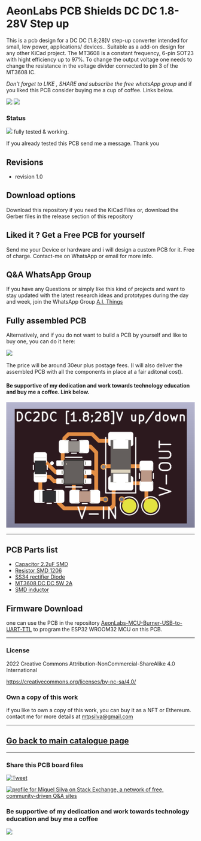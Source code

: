 # AeonLabs PCB Shields DC DC 1.8-28V Step up
This is a pcb design for a DC DC [1.8;28]V step-up converter intended for small, low power, applications/ devices.. Suitable as a add-on design for any other KiCad project. The MT3608 is a constant frequency, 6-pin SOT23 with hight efficiency up to 97%. To change the output voltage one needs to change the resistance in the voltage divider connected to pin 3 of the MT3608 IC.

*Don't forget to LIKE , SHARE and subscribe the free whatsApp group* and if you liked this PCB consider buying me a cup of coffee. Links below.

![](https://views.whatilearened.today/views/github/aeonSolutions/AeonLabs-PCB-Shields-DC2DC--1.8-28-V-step-up.svg)
![](https://img.shields.io/github/downloads/aeonSolutions/AeonLabs-PCB-Shields-DC2DC--1.8-28-V-step-up/total)

### Status
![](https://github.com/aeonSolutions/AeonLabs-PCB-Shields-DC2DC--1.8-28-V-step-up-down/blob/main/designs/working_green.png)  fully tested & working.

If you already tested this PCB send me a message. Thank you


## Revisions
- revision 1.0
 
## Download options
Download this repository if you need the KiCad Files or, download the Gerber files in the release section of this repository

## Liked it ? Get a Free PCB for yourself
Send me your Device or hardware and i will design a custom PCB for it. Free of charge. Contact-me on WhatsApp or email for more info. 

## Q&A WhatsApp Group
If you have any Questions or simply  like this kind of projects and want to stay updated with the latest research ideas and prototypes during the day and week, join the WhatsApp Group
[A.I. Things](https://chat.whatsapp.com/FkNC7u83kuy2QRA5sqjBVg)

## Fully assembled PCB
Alternatively, and if you do not want to build a PCB by yourself and like to buy one, you can do it here:

[![](https://github.com/aeonSolutions/PCB-Prototyping-Catalogue/blob/main/tindie_sell.png)](https://www.tindie.com/stores/aeonlabs/)

The price will be around 30eur plus postage fees.
(I will also deliver the assembled PCB with all the components in place at a fair aditonal cost).

#### Be supportive of my dedication and work towards technology education and buy me a coffee. Link below.

![](https://github.com/aeonSolutions/AeonLabs-PCB-Shields-DC2DC--1.8-28-V-step-up/blob/main/designs/pcb_front.png)

________________________________________________________________________________________________________________

## PCB Parts list
- [Capacitor 2.2uF SMD](https://s.click.aliexpress.com/e/_AVdmzr)
- [Resistor SMD 1206 ](https://s.click.aliexpress.com/e/_A7OXrR)
- [SS34 rectifier Diode](https://s.click.aliexpress.com/e/_DkhOib9)
- [MT3608 DC DC 5W 2A](https://s.click.aliexpress.com/e/_Dmd5xxh)
- [SMD inductor]( https://s.click.aliexpress.com/e/_Dlx2YWx)


## Firmware Download 
one can use the PCB in the repository [AeonLabs-MCU-Burner-USB-to-UART-TTL](https://github.com/aeonSolutions/AeonLabs-MCU-Burner-USB-to-UART-TTL) to program the ESP32 WROOM32 MCU on this PCB.

______________________________________________________________________________________________________________________________

### License
2022 Creative Commons Attribution-NonCommercial-ShareAlike 4.0 International

https://creativecommons.org/licenses/by-nc-sa/4.0/

### Own a copy of this work
if you like to own a copy of this work, you can buy it as a NFT or Ethereum. contact me for more details at mtpsilva@gmail.com
________________________________________________________________________________________________________________
## [Go back to main catalogue page](https://github.com/aeonSolutions/PCB-Prototyping-Catalogue)
________________________________________________________________________________________________________________

### Share this PCB board files
[![Tweet](https://img.shields.io/twitter/url/http/shields.io.svg?style=social)](https://twitter.com/intent/tweet?original_referer=https%3A%2F%2Fjitpack.io%2F&ref_src=twsrc%5Etfw&text=Version%201.0%20of%20![](https://github.com/aeonSolutions/AeonLabs-PCB-Shields-DC2DC--1.8-28-V-step-up/blob/main/designs/pcb_back.png)%20is%20now%20available%20on%20&tw_p=tweetbutton&url=http%3A%2F%2Fgithub.com%2FaeonSolutions%2F![](https://github.com/aeonSolutions/AeonLabs-PCB-Shields-DC2DC--1.8-28-V-step-up/blob/main/designs/pcb_back.png))

<a href="https://stackexchange.com/users/18907312/miguel-silva"><img src="https://stackexchange.com/users/flair/18907312.png" width="208" height="58" alt="profile for Miguel Silva on Stack Exchange, a network of free, community-driven Q&amp;A sites" title="profile for Miguel Silva on Stack Exchange, a network of free, community-driven Q&amp;A sites" /></a>

### Be supportive of my dedication and work towards technology education and buy me a coffee

[<img src="https://cdn.buymeacoffee.com/buttons/v2/default-yellow.png" data-canonical-src="https://cdn.buymeacoffee.com/buttons/v2/default-yellow.png" height="70" />](https://www.buymeacoffee.com/migueltomas)


